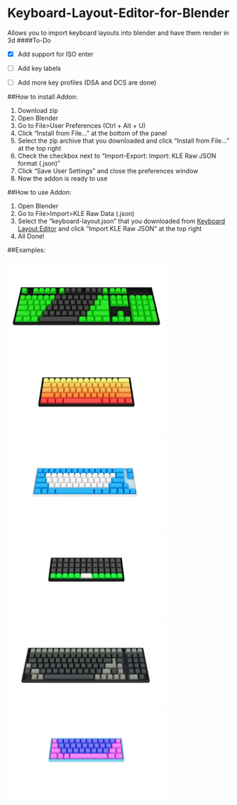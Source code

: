 # Keyboard-Layout-Editor-for-Blender
Allows you to import keyboard layouts into blender and have them render in 3d
####To-Do
- [x] Add support for ISO enter
- [ ] Add key labels
- [ ] Add more key profiles (DSA and DCS are done)


##How to install Addon:
1. Download zip
2. Open Blender
3. Go to File>User Preferences (Ctrl + Alt + U)
4. Click “Install from File...” at the bottom of the panel
5. Select the zip archive that you downloaded and click “Install from File…” at the top right
6. Check the checkbox next to “Import-Export: Import: KLE Raw JSON format (.json)”
7. Click “Save User Settings” and close the preferences window
8. Now the addon is ready to use

##How to use Addon:
1. Open Blender
2. Go to File>Import>KLE Raw Data (.json)
3. Select the “keyboard-layout.json” that you downloaded from [Keyboard Layout Editor](http://keyboard-layout-editor.com) and click “Import KLE Raw JSON” at the top right
4. All Done!


##Examples:


[<img alt="Layout 1" title="Layout 1" src="oouyHOU.png" height="200">](http://www.keyboard-layout-editor.com/#/gists/92d9daa6db42bb8f39dadec3ef0e299b)
[<img alt="Layout 2" title="Layout 2" src="y5Uzhqd.png" height="200">](http://www.keyboard-layout-editor.com/#/gists/49b89881ec3ff9e048d0ad05d83e1b46)
[<img alt="Layout 3" title="Layout 3" src="sUVdJex.png" height="200">](http://www.keyboard-layout-editor.com/#/gists/6861d5d0070a788ad4f9d57f0c0fb9af)
[<img alt="Layout 4" title="Layout 4" src="GiPgGKe.png" height="200">](http://www.keyboard-layout-editor.com/#/gists/10fab2ecc41b32e92e7331c54f943d73)
[<img alt="Layout 5" title="Layout 5" src="8lL7dAR.png" height="200">](http://www.keyboard-layout-editor.com/#/gists/38f7920dbbbc144d1a87692f18edc8d8)
[<img alt="Layout 6" title="Layout 6" src="7KKlx9L.png" height="200">](http://www.keyboard-layout-editor.com/#/gists/53767e112a7bb65e3b7df17c4301030f)
